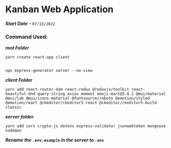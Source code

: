 # Kanban Web Application
***Start Date*** - ```07/13/2022```

### Command Used:
***root Folder***

    yarn create react-app client


    npx express-generator server --no-view

***client Folder***

    yarn add react-router-dom react-redux @reduxjs/toolkit react-beautiful-dnd query-string axios moment emoji-mart@3.0.1 @mui/material @mui/lab @mui/icons-material @fontsource/roboto @emotion/styled @emotion/react @ckeditor/ckeditor5-react @ckeditor/ckeditor5-build-classic

***server folder***
    
    yarn add cors crypto-js dotenv express-validator jsonwebtoken mongoose nodemon

***Rename the ```.env.example``` in the server to ```.env```***